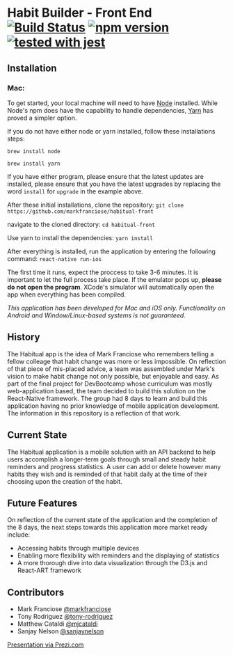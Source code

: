 # Habit Builder - Front End [![Build Status](https://travis-ci.org/sanjaynelson/habitual.svg?branch=master)](https://travis-ci.org/sanjaynelson/habitual) [![npm version](https://badge.fury.io/js/react-native.svg)](https://badge.fury.io/js/react-native) [![tested with jest](https://img.shields.io/badge/tested_with-jest-99424f.svg)](https://github.com/facebook/jest)

## Installation

### Mac:
To get started, your local machine will need to have [Node](https://nodejs.org/en/download/) installed. While Node's npm does have the capability to handle dependencies, [Yarn](https://yarnpkg.com/lang/en/docs/install/) has proved a simpler option.

If you do not have either node or yarn installed, follow these installations steps:

```brew install node```

```brew install yarn```

If you have either program, please ensure that the latest updates are installed, please ensure that you have the latest upgrades by replacing the word ```install``` for ```upgrade``` in the example above.

After these initial installations, clone the repository:
```git clone https://github.com/markfranciose/habitual-front```

navigate to the cloned directory: 
```cd habitual-front```

Use yarn to install the dependencies:
```yarn install```

After everything is installed, run the application by entering the following command:
```react-native run-ios```

The first time it runs, expect the proccess to take 3-6 minutes.  It is important to let the full process take place.  If the emulator pops up, **please do not open the program**.  XCode's simulator will automatically open the app when everything has been compiled.

*This application has been developed for Mac and iOS only.  Functionality on Android and Window/Linux-based systems is not guaranteed.*

## History
The Habitual app is the idea of Mark Franciose who remembers telling a fellow colleage that habit change was more or less impossible.  On reflection of that piece of mis-placed advice, a team was assembled under Mark's vision to make habit change not only possible, but enjoyable and easy.  As part of the final project for DevBootcamp whose curriculum was mostly web-application based, the team decided to build this solution on the React-Native framework.  The group had 8 days to learn and build this application having no prior knowledge of mobile application development.  The information in this repository is a reflection of that work.

## Current State
The Habitual application is a mobile solution with an API backend to help users accomplish a longer-term goals through small and steady habit reminders and progress statistics.  A user can add or delete however many habits they wish and is reminded of that habit daily at the time of their choosing upon the creation of the habit.

## Future Features
On reflection of the current state of the application and the completion of the 8 days, the next steps towards this application more market ready include:
- Accessing habits through multiple devices
- Enabling more flexibility with reminders and the displaying of statistics
- A more thorough dive into data visualization through the D3.js and React-ART framework

## Contributors
- Mark Franciose [@markfranciose](https://github.com/markfranciose)
- Tony Rodriguez [@tony-rodriguez](https://github.com/tony-rodriguez)
- Matthew Cataldi [@mjcataldi](https://github.com/mjcataldi)
- Sanjay Nelson [@sanjaynelson](https://github.com/sanjaynelson)

[Presentation via Prezi.com](https://prezi.com/p/dug3illzq9i0/)
